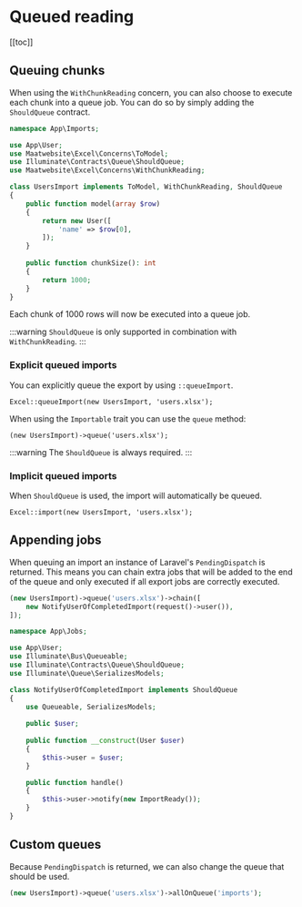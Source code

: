 # Queued reading

[[toc]]

## Queuing chunks

When using the `WithChunkReading` concern, you can also choose to execute each chunk into a queue job. You can do so by simply adding the `ShouldQueue` contract.

```php
namespace App\Imports;

use App\User;
use Maatwebsite\Excel\Concerns\ToModel;
use Illuminate\Contracts\Queue\ShouldQueue;
use Maatwebsite\Excel\Concerns\WithChunkReading;

class UsersImport implements ToModel, WithChunkReading, ShouldQueue
{
    public function model(array $row)
    {
        return new User([
            'name' => $row[0],
        ]);
    }
    
    public function chunkSize(): int
    {
        return 1000;
    }
}
```

Each chunk of 1000 rows will now be executed into a queue job.

:::warning
`ShouldQueue` is only supported in combination with `WithChunkReading`.
:::

### Explicit queued imports

You can explicitly queue the export by using `::queueImport`. 

```
Excel::queueImport(new UsersImport, 'users.xlsx');
```

When using the `Importable` trait you can use the `queue` method:

```
(new UsersImport)->queue('users.xlsx');
```

:::warning
The `ShouldQueue` is always required.
:::

### Implicit queued imports

When `ShouldQueue` is used, the import will automatically be queued.

```
Excel::import(new UsersImport, 'users.xlsx');
```

## Appending jobs

When queuing an import an instance of Laravel's `PendingDispatch` is returned. This means you can chain extra jobs that will be added to the end of the queue and only executed if all export jobs are correctly executed.

```php
(new UsersImport)->queue('users.xlsx')->chain([
    new NotifyUserOfCompletedImport(request()->user()),
]);
```

```php
namespace App\Jobs;

use App\User;
use Illuminate\Bus\Queueable;
use Illuminate\Contracts\Queue\ShouldQueue;
use Illuminate\Queue\SerializesModels;

class NotifyUserOfCompletedImport implements ShouldQueue
{
    use Queueable, SerializesModels;
    
    public $user;
    
    public function __construct(User $user)
    {
        $this->user = $user;
    }

    public function handle()
    {
        $this->user->notify(new ImportReady());
    }
}
```

## Custom queues

Because `PendingDispatch` is returned, we can also change the queue that should be used.

```php
(new UsersImport)->queue('users.xlsx')->allOnQueue('imports');
```
